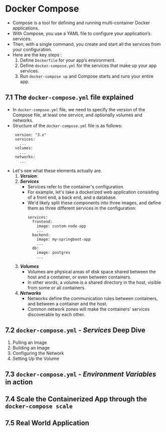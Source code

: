 # Docker Compose
  - Compose is a tool for defining and running multi-container Docker applications.
  - With Compose, you use a YAML file to configure your application’s services.
  - Then, with a single command, you create and start all the services from your configuration.
  - Here are the key steps :
    1) Define `Dockerfile` for your app’s environment.
    2) Define `docker-compose.yml` for the services that make up your app services.
    3) Run `docker-compose up` and Compose starts and runs your entire app.
       
## 7.1 The `docker-compose.yml` file explained
   - In `docker-compose.yml` file, we need to specify the version of the Compose file, at least one service, and optionally volumes and networks.
   - Structure of the `docker-compose.yml` file is as follows:
     ```
      version: "3.x"
      services:
        ...
      volumes:
        ...
      networks:
        ...
     ```
   - Let's see what these elements actually are.
     1) <b>*Version*</b>:
     2) <b>*Services*</b>
        - Services refer to the container's configuration.
        - For example, let's take a dockerized web application consisting of a front end, a back end, and a database.
        - We'd likely split these components into three images, and define them as three different services in the configuration:
          ```
          services:
            frontend:
              image: custom-node-app
              ...
            backend:
              image: my-springboot-app
              ...
            db:
              image: postgres
              ...
          ```
     3) <b>*Volumes*</b>
        - Volumes are physical areas of disk space shared between the host and a container, or even between containers.
        - In other words, a volume is a shared directory in the host, visible from some or all containers.
     4) <b>*Networks*</b>
        - Networks define the communication rules between containers, and between a container and the host.
        - Common network zones will make the containers' services discoverable by each other.
 
## 7.2 `docker-compose.yml` - *Services* Deep Dive
   1) Pulling an Image
   2) Building an Image
   3) Configuring the Network
   4) Setting Up the Volume

## 7.3 `docker-compose.yml` - *Environment Variables* in action

## 7.4 Scale the Containerized App through the `docker-compose scale`

## 7.5 Real World Application
